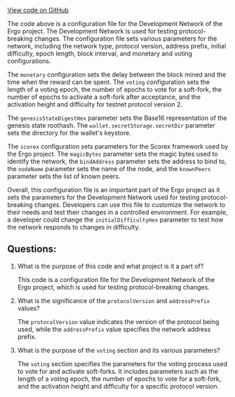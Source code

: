 [View code on GitHub](https://github.com/ergoplatform/ergo/src/main/resources/devnet.conf)

The code above is a configuration file for the Development Network of the Ergo project. The Development Network is used for testing protocol-breaking changes. The configuration file sets various parameters for the network, including the network type, protocol version, address prefix, initial difficulty, epoch length, block interval, and monetary and voting configurations.

The `monetary` configuration sets the delay between the block mined and the time when the reward can be spent. The `voting` configuration sets the length of a voting epoch, the number of epochs to vote for a soft-fork, the number of epochs to activate a soft-fork after acceptance, and the activation height and difficulty for testnet protocol version 2.

The `genesisStateDigestHex` parameter sets the Base16 representation of the genesis state roothash. The `wallet.secretStorage.secretDir` parameter sets the directory for the wallet's keystore.

The `scorex` configuration sets parameters for the Scorex framework used by the Ergo project. The `magicBytes` parameter sets the magic bytes used to identify the network, the `bindAddress` parameter sets the address to bind to, the `nodeName` parameter sets the name of the node, and the `knownPeers` parameter sets the list of known peers.

Overall, this configuration file is an important part of the Ergo project as it sets the parameters for the Development Network used for testing protocol-breaking changes. Developers can use this file to customize the network to their needs and test their changes in a controlled environment. For example, a developer could change the `initialDifficultyHex` parameter to test how the network responds to changes in difficulty.
## Questions: 
 1. What is the purpose of this code and what project is it a part of?
    
    This code is a configuration file for the Development Network of the Ergo project, which is used for testing protocol-breaking changes.

2. What is the significance of the `protocolVersion` and `addressPrefix` values?
    
    The `protocolVersion` value indicates the version of the protocol being used, while the `addressPrefix` value specifies the network address prefix. 

3. What is the purpose of the `voting` section and its various parameters?
    
    The `voting` section specifies the parameters for the voting process used to vote for and activate soft-forks. It includes parameters such as the length of a voting epoch, the number of epochs to vote for a soft-fork, and the activation height and difficulty for a specific protocol version.